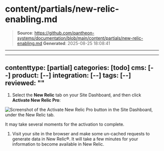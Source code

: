 # content/partials/new-relic-enabling.md

> **Source**: https://github.com/pantheon-systems/documentation/blob/main/content/partials/new-relic-enabling.md
> **Generated**: 2025-08-25 18:08:41

---

---
contenttype: [partial]
categories: [todo]
cms: [--]
product: [--]
integration: [--]
tags: [--]
reviewed: ""
---

1. Select the <Icon icon="eye" /> **New Relic** tab on your Site Dashboard, and then click **Activate New Relic Pro**:

  ![Screenshot of the Activate New Relic Pro button in the Site Dashboard, under the New Relic tab.](../../images/integrations/newrelic/activate-new-relic.png)

   It may take several moments for the activation to complete.

1. Visit your site in the browser and make some un-cached requests to generate data in New Relic&reg;. It will take a few minutes for your information to become available in New Relic.
